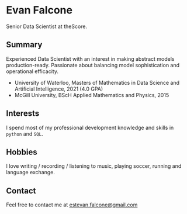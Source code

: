 # Evan Falcone
Senior Data Scientist at theScore.

## Summary
Experienced Data Scientist with an interest in making abstract models production-ready. Passionate about balancing model sophistication and operational efficacity.
* University of Waterloo, Masters of Mathematics in Data Science and Artificial Intelligence, 2021 (4.0 GPA)
* McGill University, BScH Applied Mathematics and Physics, 2015

## Interests
I spend most of my professional development knowledge and skills in `python` and `SQL`.

## Hobbies
I love writing / recording / listening to music, playing soccer, running and language exchange. 

## Contact
Feel free to contact me at <a href="mailto:estevan.falcone@gmail.com">estevan.falcone@gmail.com</a>

